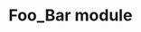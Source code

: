 # Foo_Bar module

<!---
    You can describe your module here.
    We recommend that you add the following information:
     - implementation details: why and how to use the module, preferably with some example scenarios
     - any dependencies (usually other modules but could be any important dependencies, libraries, etc)
     - extension points, APIs, plug-ins, etc
     - any introduced events
-->
